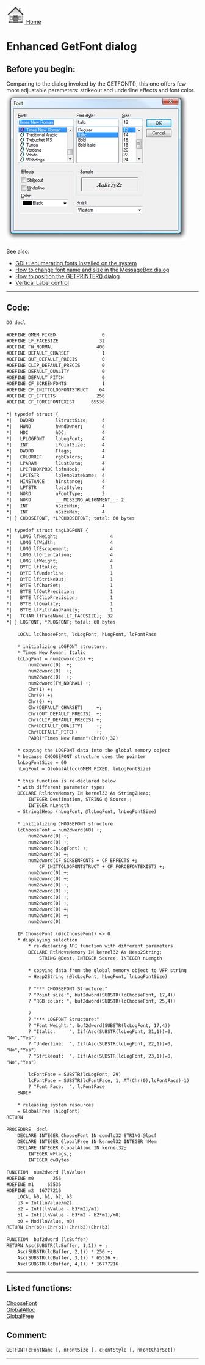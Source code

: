 [<img src="../images/home.png"> Home ](https://github.com/VFPX/Win32API)  

# Enhanced GetFont dialog

## Before you begin:
Comparing to the dialog invoked by the GETFONT(), this one offers few more adjustable parameters: strikeout and underline effects and font color.  
![](../images/getfontdlg.png)  

See also:

* [GDI+: enumerating fonts installed on the system](sample_462.md)  
* [How to change font name and size in the MessageBox dialog](sample_434.md)  
* [How to position the GETPRINTER() dialog](sample_482.md)  
* [Vertical Label control](sample_398.md)  
  
***  


## Code:
```foxpro  
DO decl

#DEFINE GMEM_FIXED                 0
#DEFINE LF_FACESIZE               32
#DEFINE FW_NORMAL                400
#DEFINE DEFAULT_CHARSET            1
#DEFINE OUT_DEFAULT_PRECIS         0
#DEFINE CLIP_DEFAULT_PRECIS        0
#DEFINE DEFAULT_QUALITY            0
#DEFINE DEFAULT_PITCH              0
#DEFINE CF_SCREENFONTS             1
#DEFINE CF_INITTOLOGFONTSTRUCT    64
#DEFINE CF_EFFECTS               256
#DEFINE CF_FORCEFONTEXIST      65536

*| typedef struct {
*|   DWORD        lStructSize;     4
*|   HWND         hwndOwner;       4
*|   HDC          hDC;             4
*|   LPLOGFONT    lpLogFont;       4
*|   INT          iPointSize;      4
*|   DWORD        Flags;           4
*|   COLORREF     rgbColors;       4
*|   LPARAM       lCustData;       4
*|   LPCFHOOKPROC lpfnHook;        4
*|   LPCTSTR      lpTemplateName;  4
*|   HINSTANCE    hInstance;       4
*|   LPTSTR       lpszStyle;       4
*|   WORD         nFontType;       2
*|   WORD         ___MISSING_ALIGNMENT__; 2
*|   INT          nSizeMin;        4
*|   INT          nSizeMax;        4
*| } CHOOSEFONT, *LPCHOOSEFONT; total: 60 bytes

*| typedef struct tagLOGFONT {
*|   LONG lfHeight;                   4
*|   LONG lfWidth;                    4
*|   LONG lfEscapement;               4
*|   LONG lfOrientation;              4
*|   LONG lfWeight;                   4
*|   BYTE lfItalic;                   1
*|   BYTE lfUnderline;                1
*|   BYTE lfStrikeOut;                1
*|   BYTE lfCharSet;                  1
*|   BYTE lfOutPrecision;             1
*|   BYTE lfClipPrecision;            1
*|   BYTE lfQuality;                  1
*|   BYTE lfPitchAndFamily;           1
*|   TCHAR lfFaceName[LF_FACESIZE];  32
*| } LOGFONT, *PLOGFONT; total: 60 bytes

	LOCAL lcChooseFont, lcLogFont, hLogFont, lcFontFace

	* initializing LOGFONT structure:
	* Times New Roman, Italic
	lcLogFont = num2dword(16) +;
		num2dword(0)  +;
		num2dword(0)  +;
		num2dword(0)  +;
		num2dword(FW_NORMAL) +;
		Chr(1) +;
		Chr(0) +;
		Chr(0) +;
		Chr(DEFAULT_CHARSET)     +;
		Chr(OUT_DEFAULT_PRECIS)  +;
		Chr(CLIP_DEFAULT_PRECIS) +;
		Chr(DEFAULT_QUALITY)     +;
		Chr(DEFAULT_PITCH)       +;
		PADR("Times New Roman"+Chr(0),32)

	* copying the LOGFONT data into the global memory object
	* because CHOOSEFONT structure uses the pointer
	lnLogFontSize = 60
	hLogFont = GlobalAlloc(GMEM_FIXED, lnLogFontSize)

	* this function is re-declared below
	* with different parameter types
	DECLARE RtlMoveMemory IN kernel32 As String2Heap;
		INTEGER Destination, STRING @ Source,;
		INTEGER nLength
	= String2Heap (hLogFont, @lcLogFont, lnLogFontSize)

	* initializing CHOOSEFONT structure
	lcChooseFont = num2dword(60) +;
		num2dword(0) +;
		num2dword(0) +;
		num2dword(hLogFont) +;
		num2dword(0) +;
		num2dword(CF_SCREENFONTS + CF_EFFECTS +;
			CF_INITTOLOGFONTSTRUCT + CF_FORCEFONTEXIST) +;
		num2dword(0) +;
		num2dword(0) +;
		num2dword(0) +;
		num2dword(0) +;
		num2dword(0) +;
		num2dword(0) +;
		num2dword(0) +;
		num2dword(0) +;
		num2dword(0)

	IF ChooseFont (@lcChooseFont) <> 0
	* displaying selection
		* re-declaring API function with different parameters
		DECLARE RtlMoveMemory IN kernel32 As Heap2String;
			STRING @Dest, INTEGER Source, INTEGER nLength

		* copying data from the global memory object to VFP string
		= Heap2String (@lcLogFont, hLogFont, lnLogFontSize)

		? "*** CHOOSEFONT Structure:"
		? "Point size:", buf2dword(SUBSTR(lcChooseFont, 17,4))
		? "RGB color: ", buf2dword(SUBSTR(lcChooseFont, 25,4))
		
		?
		? "*** LOGFONT Structure:"
		? "Font Weight:", buf2dword(SUBSTR(lcLogFont, 17,4))
		? "Italic:     ", Iif(Asc(SUBSTR(lcLogFont, 21,1))=0, "No","Yes")
		? "Underline:  ", Iif(Asc(SUBSTR(lcLogFont, 22,1))=0, "No","Yes")
		? "Strikeout:  ", Iif(Asc(SUBSTR(lcLogFont, 23,1))=0, "No","Yes")
		
		lcFontFace = SUBSTR(lcLogFont, 29)
		lcFontFace = SUBSTR(lcFontFace, 1, AT(Chr(0),lcFontFace)-1)
		? "Font Face:  ", lcFontFace
	ENDIF

	* releasing system resources
	= GlobalFree (hLogFont)
RETURN

PROCEDURE  decl
	DECLARE INTEGER ChooseFont IN comdlg32 STRING @lpcf
	DECLARE INTEGER GlobalFree IN kernel32 INTEGER hMem
	DECLARE INTEGER GlobalAlloc IN kernel32;
		INTEGER wFlags,;
		INTEGER dwBytes

FUNCTION  num2dword (lnValue)
#DEFINE m0       256
#DEFINE m1     65536
#DEFINE m2  16777216
	LOCAL b0, b1, b2, b3
	b3 = Int(lnValue/m2)
	b2 = Int((lnValue - b3*m2)/m1)
	b1 = Int((lnValue - b3*m2 - b2*m1)/m0)
	b0 = Mod(lnValue, m0)
RETURN Chr(b0)+Chr(b1)+Chr(b2)+Chr(b3)

FUNCTION  buf2dword (lcBuffer)
RETURN Asc(SUBSTR(lcBuffer, 1,1)) + ;
	Asc(SUBSTR(lcBuffer, 2,1)) * 256 +;
	Asc(SUBSTR(lcBuffer, 3,1)) * 65536 +;
	Asc(SUBSTR(lcBuffer, 4,1)) * 16777216  
```  
***  


## Listed functions:
[ChooseFont](../libraries/comdlg32/ChooseFont.md)  
[GlobalAlloc](../libraries/kernel32/GlobalAlloc.md)  
[GlobalFree](../libraries/kernel32/GlobalFree.md)  

## Comment:
```foxpro
GETFONT(cFontName [, nFontSize [, cFontStyle [, nFontCharSet])
```
  
  
***  

